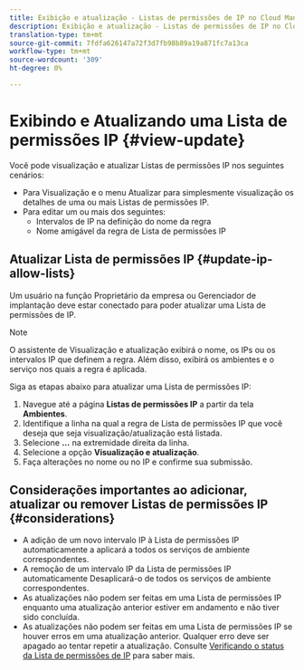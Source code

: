 ```yaml
---
title: Exibição e atualização - Listas de permissões de IP no Cloud Manager
description: Exibição e atualização - Listas de permissões de IP no Cloud Manager
translation-type: tm+mt
source-git-commit: 7fdfa626147a72f3d7fb98b89a19a871fc7a13ca
workflow-type: tm+mt
source-wordcount: '309'
ht-degree: 0%

---
```



# Exibindo e Atualizando uma Lista de permissões IP {#view-update}

Você pode visualização e atualizar Listas de permissões IP nos seguintes cenários:

* Para Visualização e o menu Atualizar para simplesmente visualização os detalhes de uma ou mais Listas de permissões IP.
* Para editar um ou mais dos seguintes:
   * Intervalos de IP na definição do nome da regra
   * Nome amigável da regra de Lista de permissões IP

## Atualizar Lista de permissões IP {#update-ip-allow-lists}


Um usuário na função Proprietário da empresa ou Gerenciador de implantação deve estar conectado para poder atualizar uma Lista de permissões de IP.

>[!NOTE]
>O assistente de Visualização e atualização exibirá o nome, os IPs ou os intervalos IP que definem a regra. Além disso, exibirá os ambientes e o serviço nos quais a regra é aplicada.

Siga as etapas abaixo para atualizar uma Lista de permissões IP:

1. Navegue até a página **Listas de permissões IP** a partir da tela **Ambientes**.
1. Identifique a linha na qual a regra de Lista de permissões IP que você deseja que seja visualização/atualização está listada.
1. Selecione **...** na extremidade direita da linha.
1. Selecione a opção **Visualização e atualização**.
1. Faça alterações no nome ou no IP e confirme sua submissão.

## Considerações importantes ao adicionar, atualizar ou remover Listas de permissões IP {#considerations}

* A adição de um novo intervalo IP à Lista de permissões IP automaticamente a aplicará a todos os serviços de ambiente correspondentes.
* A remoção de um intervalo IP da Lista de permissões IP automaticamente Desaplicará-o de todos os serviços de ambiente correspondentes.
* As atualizações não podem ser feitas em uma Lista de permissões IP enquanto uma atualização anterior estiver em andamento e não tiver sido concluída.
* As atualizações não podem ser feitas em uma Lista de permissões IP se houver erros em uma atualização anterior. Qualquer erro deve ser apagado ao tentar repetir a atualização.
Consulte [Verificando o status da Lista de permissões de IP](/help/implementing/cloud-manager/ip-allow-lists/check-ip-allow-list-status.md) para saber mais.